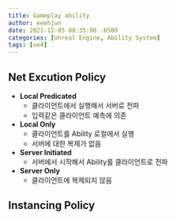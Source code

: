```yaml
---
title: Gameplay ability
author: eeehjun
date: 2021-12-05 08:35:00 -0500
categories: [Unreal Engine, Ability System]
tags: [ue4]
---
```




## Net Excution Policy

* **Local Predicated**
  * 클라이언트에서 실행해서 서버로 전파
  * 입력같은 클라이언트 예측에 의존&#x20;
* **Local Only**
  * 클라이언트를 Ability 로컬에서 실행
  * 서버에 대한 복제가 없음&#x20;
* **Server Initiated**
  * 서버에서 시작해서 Ability를 클라이언트로 전파&#x20;
* **Server Only**
  * 클라이언트에 복제되지 않음

## Instancing Policy



